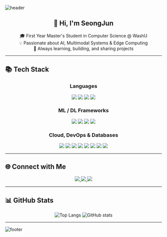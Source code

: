 ![header](https://capsule-render.vercel.app/api?type=waving&color=gradient&height=300&section=header&text=Welcome%20to%20My%20GitHub!&fontSize=70&animation=fadeIn)

<h2 align="center">👋 Hi, I'm SeongJun</h2>
<p align="center">
🎓 First Year Master's Student in Computer Science @ WashU <br/>
💡 Passionate about AI, Multimodal Systems & Edge Computing <br/>
🚀 Always learning, building, and sharing projects
</p>

---

## 📚 Tech Stack

<div align="center">

### Languages
<img src="https://img.shields.io/badge/Python-3776AB?style=flat-square&logo=Python&logoColor=white"/>
<img src="https://img.shields.io/badge/C++-00599C?style=flat-square&logo=cplusplus&logoColor=white"/>
<img src="https://img.shields.io/badge/Java-007396?style=flat-square&logo=java&logoColor=white"/>
<img src="https://img.shields.io/badge/JavaScript-F7DF1E?style=flat-square&logo=javascript&logoColor=black"/>

### ML / DL Frameworks
<img src="https://img.shields.io/badge/PyTorch-EE4C2C?style=flat-square&logo=pytorch&logoColor=white"/>
<img src="https://img.shields.io/badge/TensorFlow-FF6F00?style=flat-square&logo=tensorflow&logoColor=white"/>
<img src="https://img.shields.io/badge/scikit--learn-F7931E?style=flat-square&logo=scikit-learn&logoColor=white"/>
<img src="https://img.shields.io/badge/Pandas-150458?style=flat-square&logo=pandas&logoColor=white"/>

### Cloud, DevOps & Databases
<img src="https://img.shields.io/badge/MySQL-4479A1?style=flat-square&logo=mysql&logoColor=white"/>
<img src="https://img.shields.io/badge/PostgreSQL-4169E1?style=flat-square&logo=postgresql&logoColor=white"/>
<img src="https://img.shields.io/badge/AWS-232F3E?style=flat-square&logo=amazonaws&logoColor=white"/>
<img src="https://img.shields.io/badge/Amazon%20EC2-FF9900?style=flat-square&logo=amazonec2&logoColor=white"/>
<img src="https://img.shields.io/badge/Amazon%20SageMaker-569A31?style=flat-square&logo=amazonsagemaker&logoColor=white"/>
<img src="https://img.shields.io/badge/Docker-2496ED?style=flat-square&logo=docker&logoColor=white"/>
<img src="https://img.shields.io/badge/Kubernetes-326CE5?style=flat-square&logo=kubernetes&logoColor=white"/>
<img src="https://img.shields.io/badge/TensorRT-76B900?style=flat-square&logo=nvidia&logoColor=white"/>

</div>

---

## 🌐 Connect with Me

<div align="center">
  <a href="www.linkedin.com/in/seongjunkwon">
    <img src="https://img.shields.io/badge/LinkedIn-0A66C2?style=flat&logo=linkedin&logoColor=white" />
  </a>
  <a href="mailto:kwons@wustl.edu">
    <img src="https://img.shields.io/badge/Email-D14836?style=flat&logo=gmail&logoColor=white" />
  </a>
  <a href="https://github.com/ksj1999">
    <img src="https://img.shields.io/badge/GitHub-181717?style=flat&logo=github&logoColor=white" />
  </a>
</div>

---

## 📊 GitHub Stats

<div align="center">

![Top Langs](https://github-readme-stats.vercel.app/api/top-langs/?username=ksj1999&layout=compact&theme=tokyonight)
![GitHub stats](https://github-readme-stats.vercel.app/api?username=ksj1999&show_icons=true&theme=tokyonight)

</div>

---

![footer](https://capsule-render.vercel.app/api?type=waving&color=gradient&height=200&section=footer)
